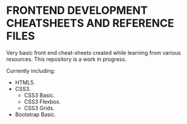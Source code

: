# FRONTEND DEVELOPMENT CHEATSHEETS AND REFERENCE FILES

 Very basic front end cheat-sheets created while learning from various resources. This repository is a work in progress.

 Currently including:
* HTML5.
* CSS3.
  * CSS3 Basic.
  * CSS3 Flexbox.
  * CSS3 Grids.
* Bootstrap Basic.
